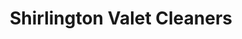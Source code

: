 ---
title: "Shirlington Valet Cleaners"
url: /arlington/shirlington-valet-cleaners/
shop: Wäscherei
---